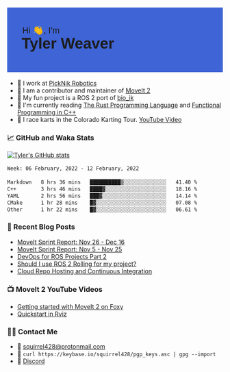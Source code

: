 [![Hi, I'm Tyler Weaver](https://github.com/tylerjw/tylerjw/blob/main/header.png?raw=true)](#)

- :office: I work at [PickNik Robotics](https://picknik.ai)
- :robot: I am a contributor and maintainer of [MoveIt 2](https://moveit.picknik.ai/foxy/index.html)
- :rocket: My fun project is a ROS 2 port of [bio_ik](https://github.com/tylerjw/bio_ik)
- :crab: I'm currently reading [The Rust Programming Language](https://doc.rust-lang.org/book/) and [Functional Programming in C++](https://www.manning.com/books/functional-programming-in-c-plus-plus)
- :checkered_flag: I race karts in the Colorado Karting Tour.  [YouTube Video](https://www.youtube.com/watch?v=0pKhu1n1q6c)

### :chart_with_upwards_trend: GitHub and Waka Stats

[![Tyler's GitHub stats](https://github-readme-stats.vercel.app/api?username=tylerjw&show_icons=true&count_private=true&include_all_commits=true)](#)

<!--START_SECTION:waka-->
```text
Week: 06 February, 2022 - 12 February, 2022

Markdown   8 hrs 36 mins   ██████████▒░░░░░░░░░░░░░░   41.40 % 
C++        3 hrs 46 mins   ████▓░░░░░░░░░░░░░░░░░░░░   18.16 % 
YAML       2 hrs 56 mins   ███▓░░░░░░░░░░░░░░░░░░░░░   14.14 % 
CMake      1 hr 28 mins    █▓░░░░░░░░░░░░░░░░░░░░░░░   07.08 % 
Other      1 hr 22 mins    █▓░░░░░░░░░░░░░░░░░░░░░░░   06.61 % 
```
<!--END_SECTION:waka-->

### :orange_book: Recent Blog Posts

- [MoveIt Sprint Report: Nov 26 - Dec 16](https://moveit.ros.org/moveit/ros/2021/12/17/sprint-report-3.html)
- [MoveIt Sprint Report: Nov 5 - Nov 25](https://moveit.ros.org/moveit/ros/2021/11/30/sprint-report-2.html)
- [DevOps for ROS Projects Part 2](http://picknik.ai/ros/moveit/devops/2021/12/14/DevOps-for-ROS-Projects-Part-2.html)
- [Should I use ROS 2 Rolling for my project?](http://picknik.ai/ros/ros2/releases/moveit/2021/08/18/rolling-ridley.html)
- [Cloud Repo Hosting and Continuous Integration](http://picknik.ai/ros2/moveit2/devops/2021/02/18/DevOps-for-ROS-part1.html)

### :tv: MoveIt 2 YouTube Videos

- [Getting started with MoveIt 2 on Foxy](https://www.youtube.com/watch?v=k85fH0snRm8)
- [Quickstart in Rviz](https://www.youtube.com/watch?v=kOGFvq9IriI)

### :technologist: Contact Me

- :email: <squirrel428@protonmail.com>
- :key: `curl https://keybase.io/squirrel428/pgp_keys.asc | gpg --import`
- :speech_balloon: [Discord](https://discord.gg/RrySut8)

